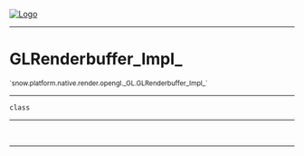 
[![Logo](../../../../../../../images/logo.png)](../../../../../../../api/index.html)

---



<h1>GLRenderbuffer_Impl_</h1>
<small>`snow.platform.native.render.opengl._GL.GLRenderbuffer_Impl_`</small>



---

`class`

---

&nbsp;
&nbsp;









---

&nbsp;
&nbsp;
&nbsp;
&nbsp;
